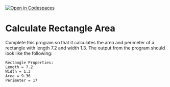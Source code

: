 [![Open in Codespaces](https://classroom.github.com/assets/launch-codespace-2972f46106e565e64193e422d61a12cf1da4916b45550586e14ef0a7c637dd04.svg)](https://classroom.github.com/open-in-codespaces?assignment_repo_id=20308148)
# Calculate Rectangle Area 

Complete this program so that it calculates the area and perimeter of a rectangle with length 7.2 and width 1.3. The output from the program should look like the following:

    Rectangle Properties:
    Length = 7.2
    Width = 1.3
    Area = 9.36
    Perimeter = 17
